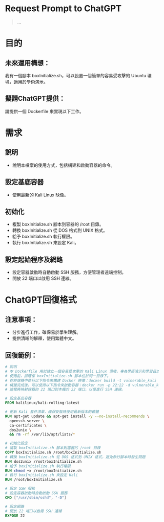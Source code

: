 Request Prompt to ChatGPT
========
> ...

# 目的 

## 未來運用構想：
  我有一個腳本 boxInitialize.sh，可以設置一個簡單的容易受攻擊的 Ubuntu 環境，適用於學術演示。

## 擬請ChatGPT提供：
  請提供一個 Dockerfile 來實現以下工作。

# 需求

## 說明
  * 說明本檔案的使用方式，包括構建和啟動容器的命令。

## 設定基底容器
  * 使用最新的 Kali Linux 映像。

## 初始化
  * 複製 boxInitialize.sh 腳本到容器的 /root 目錄。
  * 轉換 boxInitialize.sh 從 DOS 格式到 UNIX 格式。
  * 給予 boxInitialize.sh 執行權限。
  * 執行 boxInitialize.sh 來設定 Kali。

## 設定起始程序及網路
  * 設定容器啟動時自動啟動 SSH 服務，方便管理者遠端控制。
  * 開放 22 端口以啟用 SSH 連線。

# ChatGPT回復格式

## 注意事項：
  * 分步進行工作，確保易於學生理解。
  * 提供清晰的解釋，使用繁體中文。

## 回復範例：

  ```dockerfile
  # 說明
  # 本 Dockerfile 用於建立一個容易受攻擊的 Kali Linux 環境，專為學術演示和學習目的設計。
  # 使用前，請確保 boxInitialize.sh 腳本位於同一目錄下。
  # 在終端機中執行以下指令來構建 Docker 映像：docker build -t vulnerable_kali .
  # 構建完成後，可以使用以下指令來啟動容器：docker run -p 22:22 -d vulnerable_kali
  # 這樣將映射容器的 22 端口到本機的 22 端口，以便進行 SSH 連線。

  # 設定基底容器
  FROM kalilinux/kali-rolling:latest

  # 更新 Kali 套件清單，確保安裝時使用最新版本的軟體
  RUN apt-get update && apt-get install -y --no-install-recommends \
    openssh-server \
    ca-certificates \
    dos2unix \
    && rm -rf /var/lib/apt/lists/*

  # 初始化設定
  # 複製 boxInitialize.sh 腳本到容器的 /root 目錄
  COPY boxInitialize.sh /root/boxInitialize.sh
  # 轉換 boxInitialize.sh 從 DOS 格式到 UNIX 格式，避免執行腳本時發生問題
  RUN dos2unix /root/boxInitialize.sh
  # 給予 boxInitialize.sh 執行權限
  RUN chmod +x /root/boxInitialize.sh
  # 執行 boxInitialize.sh 來設定 Kali
  RUN /root/boxInitialize.sh

  # 設定 SSH 服務
  # 設定容器啟動時自動啟動 SSH 服務
  CMD ["/usr/sbin/sshd", "-D"]

  # 設定網路
  # 開放 22 端口以啟用 SSH 連線
  EXPOSE 22
